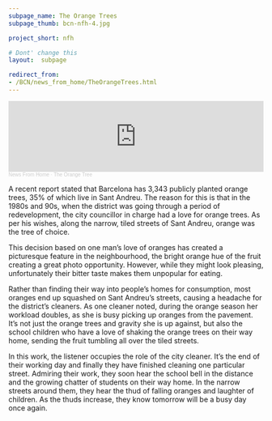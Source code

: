 ```yaml
---
subpage_name: The Orange Trees
subpage_thumb: bcn-nfh-4.jpg

project_short: nfh

# Dont' change this
layout:  subpage

redirect_from:
- /BCN/news_from_home/TheOrangeTrees.html
---
```

<iframe width="100%" height="140" scrolling="no" frameborder="no" allow="autoplay" src="https://w.soundcloud.com/player/?url=https%3A//api.soundcloud.com/tracks/1151786101&color=%23ff5500&auto_play=false&hide_related=true&show_comments=true&show_user=true&show_reposts=false&show_teaser=true"></iframe><div style="font-size: 10px; color: #cccccc;line-break: anywhere;word-break: normal;overflow: hidden;white-space: nowrap;text-overflow: ellipsis; font-family: Interstate,Lucida Grande,Lucida Sans Unicode,Lucida Sans,Garuda,Verdana,Tahoma,sans-serif;font-weight: 100;"><a href="https://soundcloud.com/news_from_home" title="News From Home" target="_blank" style="color: #cccccc; text-decoration: none;">News From Home</a> · <a href="https://soundcloud.com/news_from_home/the-orange-tree" title="The Orange Tree" target="_blank" style="color: #cccccc; text-decoration: none;">The Orange Tree</a></div>


A recent report stated that Barcelona has 3,343 publicly planted orange trees, 35% of which live in Sant Andreu. The reason for this is that in the 1980s and 90s, when the district was going through a period of redevelopment, the city councillor in charge had a love for orange trees. As per his wishes, along the narrow, tiled streets of Sant Andreu, orange was the tree of choice.

This decision based on one man’s love of oranges has created a picturesque feature in the neighbourhood, the bright orange hue of the fruit creating a great photo opportunity. However, while they might look pleasing, unfortunately their bitter taste makes them unpopular for eating.

Rather than finding their way into people’s homes for consumption, most oranges end up squashed on Sant Andreu’s streets, causing a headache for the district’s cleaners. As one cleaner noted, during the orange season her workload doubles, as she is busy picking up oranges from the pavement. It’s not just the orange trees and gravity she is up against, but also the school children who have a love of shaking the orange trees on their way home, sending the fruit tumbling all over the tiled streets.

In this work, the listener occupies the role of the city cleaner. It’s the end of their working day and finally they have finished cleaning one particular street. Admiring their work, they soon hear the school bell in the distance and the growing chatter of students on their way home. In the narrow streets around them, they hear the thud of falling oranges and laughter of children. As the thuds increase, they know tomorrow will be a busy day once again.
